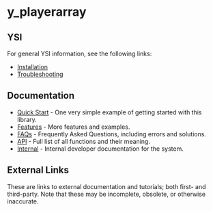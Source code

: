 # y_playerarray



## YSI

For general YSI information, see the following links:

* [Installation](../installation.md)
* [Troubleshooting](../troubleshooting.md)

## Documentation

* [Quick Start](y_playerarray/quick-start.md) - One very simple example of getting started with this library.
* [Features](y_playerarray/features.md) - More features and examples.
* [FAQs](y_playerarray/faqs.md) - Frequently Asked Questions, including errors and solutions.
* [API](y_playerarray/api.md) - Full list of all functions and their meaning.
* [Internal](y_playerarray/internal.md) - Internal developer documentation for the system.

## External Links

These are links to external documentation and tutorials; both first- and third-party.  Note that these may be incomplete, obsolete, or otherwise inaccurate.

